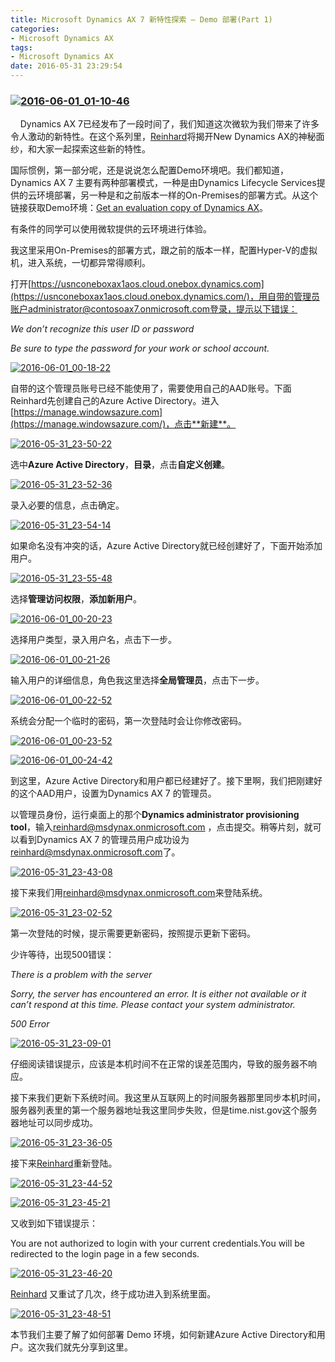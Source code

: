 ```yaml
---
title: Microsoft Dynamics AX 7 新特性探索 – Demo 部署(Part 1)
categories:
- Microsoft Dynamics AX
tags:
- Microsoft Dynamics AX
date: 2016-05-31 23:29:54
---
```


### [![2016-06-01_01-10-46](http://reinhardhsu.com/wp-content/uploads/2016/06/2016-06-01_01-10-46_thumb.jpg "2016-06-01_01-10-46")](http://reinhardhsu.com/wp-content/uploads/2016/06/2016-06-01_01-10-46.jpg)

<a name="11814"></a>    Dynamics AX 7已经发布了一段时间了，我们知道这次微软为我们带来了许多令人激动的新特性。在这个系列里，[Reinhard](http://reinhardhsu.com/)将揭开New Dynamics AX的神秘面纱，和大家一起探索这些新的特性。<span id="more-591"></span>

国际惯例，第一部分呢，还是说说怎么配置Demo环境吧。我们都知道，Dynamics AX 7 主要有两种部署模式，一种是由Dynamics Lifecycle Services提供的云环境部署，另一种是和之前版本一样的On-Premises的部署方式。从这个链接获取Demo环境：[Get an evaluation copy of Dynamics AX](https://ax.help.dynamics.com/en/wiki/get-an-evaluation-copy/)。

有条件的同学可以使用微软提供的云环境进行体验。

我这里采用On-Premises的部署方式，跟之前的版本一样，配置Hyper-V的虚拟机，进入系统，一切都异常得顺利。

打开[https://usnconeboxax1aos.cloud.onebox.dynamics.com](https://usnconeboxax1aos.cloud.onebox.dynamics.com/)，用自带的管理员账户administrator@contosoax7.onmicrosoft.com登录，提示以下错误：

_We don’t recognize this user ID or password_

_Be sure to type the password for your work or school account._

[![2016-06-01_00-18-22](http://reinhardhsu.com/wp-content/uploads/2016/06/2016-06-01_00-18-22_thumb.jpg "2016-06-01_00-18-22")](http://reinhardhsu.com/wp-content/uploads/2016/06/2016-06-01_00-18-22.jpg)

自带的这个管理员账号已经不能使用了，需要使用自己的AAD账号。下面Reinhard先创建自己的Azure Active Directory。进入[https://manage.windowsazure.com](https://manage.windowsazure.com/)，点击**新建**。

[![2016-05-31_23-50-22](http://reinhardhsu.com/wp-content/uploads/2016/06/2016-05-31_23-50-22_thumb.jpg "2016-05-31_23-50-22")](http://reinhardhsu.com/wp-content/uploads/2016/06/2016-05-31_23-50-22.jpg)

选中**Azure Active Directory**，**目录**，点击**自定义创建**。

[![2016-05-31_23-52-36](http://reinhardhsu.com/wp-content/uploads/2016/06/2016-05-31_23-52-36_thumb.jpg "2016-05-31_23-52-36")](http://reinhardhsu.com/wp-content/uploads/2016/06/2016-05-31_23-52-36.jpg)

录入必要的信息，点击确定。

[![2016-05-31_23-54-14](http://reinhardhsu.com/wp-content/uploads/2016/06/2016-05-31_23-54-14_thumb.jpg "2016-05-31_23-54-14")](http://reinhardhsu.com/wp-content/uploads/2016/06/2016-05-31_23-54-14.jpg)

如果命名没有冲突的话，Azure Active Directory就已经创建好了，下面开始添加用户。

[![2016-05-31_23-55-48](http://reinhardhsu.com/wp-content/uploads/2016/06/2016-05-31_23-55-48_thumb.jpg "2016-05-31_23-55-48")](http://reinhardhsu.com/wp-content/uploads/2016/06/2016-05-31_23-55-48.jpg)

选择**管理访问权限**，**添加新用户**。

[![2016-06-01_00-20-23](http://reinhardhsu.com/wp-content/uploads/2016/06/2016-06-01_00-20-23_thumb.jpg "2016-06-01_00-20-23")](http://reinhardhsu.com/wp-content/uploads/2016/06/2016-06-01_00-20-23.jpg)

选择用户类型，录入用户名，点击下一步。

[![2016-06-01_00-21-26](http://reinhardhsu.com/wp-content/uploads/2016/06/2016-06-01_00-21-26_thumb.jpg "2016-06-01_00-21-26")](http://reinhardhsu.com/wp-content/uploads/2016/06/2016-06-01_00-21-26.jpg)

输入用户的详细信息，角色我这里选择**全局管理员**，点击下一步。

[![2016-06-01_00-22-52](http://reinhardhsu.com/wp-content/uploads/2016/06/2016-06-01_00-22-52_thumb.jpg "2016-06-01_00-22-52")](http://reinhardhsu.com/wp-content/uploads/2016/06/2016-06-01_00-22-52.jpg)

系统会分配一个临时的密码，第一次登陆时会让你修改密码。

[![2016-06-01_00-23-52](http://reinhardhsu.com/wp-content/uploads/2016/06/2016-06-01_00-23-52_thumb.jpg "2016-06-01_00-23-52")](http://reinhardhsu.com/wp-content/uploads/2016/06/2016-06-01_00-23-52.jpg)

[![2016-06-01_00-24-42](http://reinhardhsu.com/wp-content/uploads/2016/06/2016-06-01_00-24-42_thumb.jpg "2016-06-01_00-24-42")](http://reinhardhsu.com/wp-content/uploads/2016/06/2016-06-01_00-24-42.jpg)

到这里，Azure Active Directory和用户都已经建好了。接下里啊，我们把刚建好的这个AAD用户，设置为Dynamics AX 7 的管理员。

以管理员身份，运行桌面上的那个**Dynamics administrator provisioning tool**，输入[reinhard@msdynax.onmicrosoft.com](mailto:reinhard@msdynax.onmicrosoft.com) ，点击提交。稍等片刻，就可以看到Dynamics AX 7 的管理员用户成功设为[reinhard@msdynax.onmicrosoft.com](mailto:reinhard@msdynax.onmicrosoft.com)了。

[![2016-05-31_23-43-08](http://reinhardhsu.com/wp-content/uploads/2016/06/2016-05-31_23-43-08_thumb.jpg "2016-05-31_23-43-08")](http://reinhardhsu.com/wp-content/uploads/2016/06/2016-05-31_23-43-08.jpg)

接下来我们用[reinhard@msdynax.onmicrosoft.com](mailto:reinhard@msdynax.onmicrosoft.com)来登陆系统。

[![2016-05-31_23-02-52](http://reinhardhsu.com/wp-content/uploads/2016/06/2016-05-31_23-02-52_thumb.jpg "2016-05-31_23-02-52")](http://reinhardhsu.com/wp-content/uploads/2016/06/2016-05-31_23-02-52.jpg)

第一次登陆的时候，提示需要更新密码，按照提示更新下密码。

少许等待，出现500错误：

_There is a problem with the server_

_Sorry, the server has encountered an error. It is either not available or it can’t respond at this time. Please contact your system administrator._

_500 Error_

[![2016-05-31_23-09-01](http://reinhardhsu.com/wp-content/uploads/2016/06/2016-05-31_23-09-01_thumb.jpg "2016-05-31_23-09-01")](http://reinhardhsu.com/wp-content/uploads/2016/06/2016-05-31_23-09-01.jpg)

仔细阅读错误提示，应该是本机时间不在正常的误差范围内，导致的服务器不响应。

接下来我们更新下系统时间。我这里从互联网上的时间服务器那里同步本机时间，服务器列表里的第一个服务器地址我这里同步失败，但是time.nist.gov这个服务器地址可以同步成功。

[![2016-05-31_23-36-05](http://reinhardhsu.com/wp-content/uploads/2016/06/2016-05-31_23-36-05_thumb.jpg "2016-05-31_23-36-05")](http://reinhardhsu.com/wp-content/uploads/2016/06/2016-05-31_23-36-05.jpg)

接下来[Reinhard](http://reinhardhsu.com/)重新登陆。

[![2016-05-31_23-44-52](http://reinhardhsu.com/wp-content/uploads/2016/06/2016-05-31_23-44-52_thumb.jpg "2016-05-31_23-44-52")](http://reinhardhsu.com/wp-content/uploads/2016/06/2016-05-31_23-44-52.jpg)

[![2016-05-31_23-45-21](http://reinhardhsu.com/wp-content/uploads/2016/06/2016-05-31_23-45-21_thumb.jpg "2016-05-31_23-45-21")](http://reinhardhsu.com/wp-content/uploads/2016/06/2016-05-31_23-45-21.jpg)

又收到如下错误提示：

You are not authorized to login with your current credentials.You will be redirected to the login page in a few seconds.

[![2016-05-31_23-46-20](http://reinhardhsu.com/wp-content/uploads/2016/06/2016-05-31_23-46-20_thumb.jpg "2016-05-31_23-46-20")](http://reinhardhsu.com/wp-content/uploads/2016/06/2016-05-31_23-46-20.jpg)

[Reinhard](http://reinhardhsu.com/) 又重试了几次，终于成功进入到系统里面。

[![2016-05-31_23-48-51](http://reinhardhsu.com/wp-content/uploads/2016/06/2016-05-31_23-48-51_thumb.jpg "2016-05-31_23-48-51")](http://reinhardhsu.com/wp-content/uploads/2016/06/2016-05-31_23-48-51.jpg)

本节我们主要了解了如何部署 Demo 环境，如何新建Azure Active Directory和用户。这次我们就先分享到这里。
